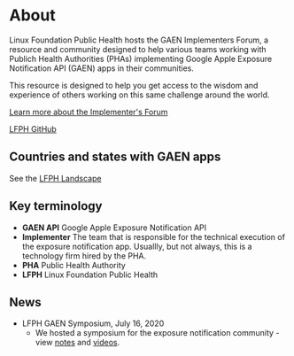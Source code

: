# About

Linux Foundation Public Health hosts the GAEN Implementers Forum, a resource and community designed to help various teams working with Publich Health Authorities (PHAs) implementing Google Apple Exposure Notification API (GAEN) apps in their communities.

This resource is designed to help you get access to the wisdom and experience of others working on this same challenge around the world.

[Learn more about the Implementer's Forum](https://www.lfph.io/community/implementers-forum/)

[LFPH GitHub](https://github.com/lfph)

## Countries and states with GAEN apps

See the [LFPH Landscape](https://landscape.lfph.io/category=gaen-bluetooth&format=card-mode&grouping=category)

## Key terminology

* **GAEN API** Google Apple Exposure Notification API
* **Implementer** The team that is responsible for the technical execution of the exposure notification app. Usuallly, but not always, this is a technology firm hired by the PHA. 
* **PHA** Public Health Authority
* **LFPH** Linux Foundation Public Health

## News

* LFPH GAEN Symposium, July 16, 2020
  * We hosted a symposium for the exposure notification community - view [notes](https://github.com/lfph/events/tree/master/2020-07-GAEN-Symposium) and [videos](https://www.youtube.com/playlist?list=PLLUsXRAaict7U00sMcwdLWwPPfRwpnMs5).
